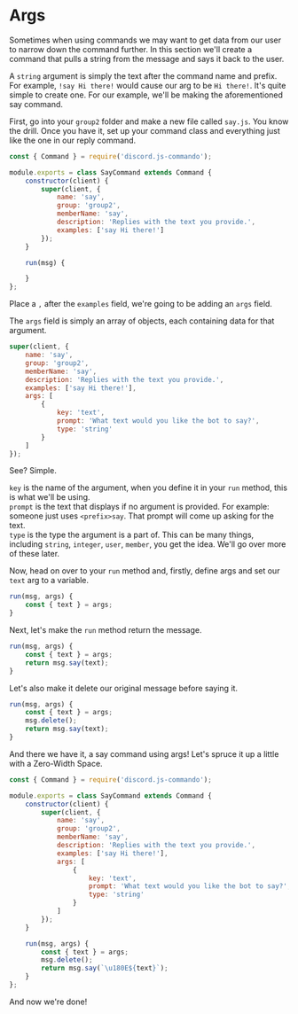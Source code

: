 # Args

Sometimes when using commands we may want to get data from our user to narrow down the command further. In this section we'll create a command that pulls a string from the message and says it back to the user.

A `string` argument is simply the text after the command name and prefix. For example, `!say Hi there!` would cause our arg to be `Hi there!`. It's quite simple to create one. For our example, we'll be making the aforementioned say command.

First, go into your `group2` folder and make a new file called `say.js`. You know the drill. Once you have it, set up your command class and everything just like the one in our reply command.

```js
const { Command } = require('discord.js-commando');

module.exports = class SayCommand extends Command {
    constructor(client) {
        super(client, {
            name: 'say',
            group: 'group2',
            memberName: 'say',
            description: 'Replies with the text you provide.',
            examples: ['say Hi there!']
        });
    }

    run(msg) {

    }
};
```

Place a `,` after the `examples` field, we're going to be adding an `args` field.

The `args` field is simply an array of objects, each containing data for that argument.

```js
super(client, {
    name: 'say',
    group: 'group2',
    memberName: 'say',
    description: 'Replies with the text you provide.',
    examples: ['say Hi there!'],
    args: [
        {
            key: 'text',
            prompt: 'What text would you like the bot to say?',
            type: 'string'
        }
    ]
});
```

See? Simple.

`key` is the name of the argument, when you define it in your `run` method, this is what we'll be using.  
`prompt` is the text that displays if no argument is provided. For example: someone just uses `<prefix>say`. That prompt will come up asking for the text.  
`type` is the type the argument is a part of. This can be many things, including `string`, `integer`, `user`, `member`, you get the idea. We'll go over more of these later.

Now, head on over to your `run` method and, firstly, define args and set our `text` arg to a variable.

```js
run(msg, args) {
    const { text } = args;
}
```

Next, let's make the `run` method return the message.

```js
run(msg, args) {
    const { text } = args;
    return msg.say(text);
}
```

Let's also make it delete our original message before saying it.

```js
run(msg, args) {
    const { text } = args;
    msg.delete();
    return msg.say(text);
}
```

And there we have it, a say command using args! Let's spruce it up a little with a Zero-Width Space.

```js
const { Command } = require('discord.js-commando');

module.exports = class SayCommand extends Command {
    constructor(client) {
        super(client, {
            name: 'say',
            group: 'group2',
            memberName: 'say',
            description: 'Replies with the text you provide.',
            examples: ['say Hi there!'],
            args: [
                {
                    key: 'text',
                    prompt: 'What text would you like the bot to say?',
                    type: 'string'
                }
            ]
        });    
    }

    run(msg, args) {
        const { text } = args;
        msg.delete();
        return msg.say(`\u180E${text}`);
    }
};
```

And now we're done!

